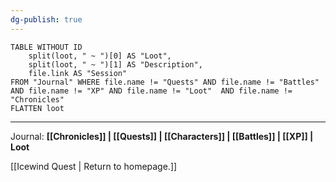 ```yaml
---
dg-publish: true
---
```

```dataview
TABLE WITHOUT ID
	split(loot, " ~ ")[0] AS "Loot",
	split(loot, " ~ ")[1] AS "Description",
	file.link AS "Session"
FROM "Journal" WHERE file.name != "Quests" AND file.name != "Battles" AND file.name != "XP" AND file.name != "Loot"  AND file.name != "Chronicles"
FLATTEN loot
```

---

Journal: **[[Chronicles]] | [[Quests]] |  [[Characters]] | [[Battles]] | [[XP]] | Loot**

[[Icewind Quest | Return to homepage.]]